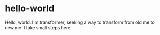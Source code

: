 # hello-world

Hello, world. I'm transformer, seeking a way to transform from old me to new me.
I take small steps here.
